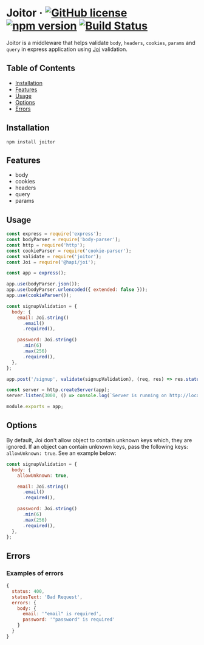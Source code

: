 # Joitor &middot; [![GitHub license](https://img.shields.io/badge/license-MIT-blue.svg)](https://github.com/fedoryakubovich/joitor/blob/master/LICENSE) [![npm version](https://img.shields.io/npm/v/joitor.svg?style=flat)](https://www.npmjs.com/package/joitor) [![Build Status](https://img.shields.io/travis/fedoryakubovich/joitor/master.svg)](https://travis-ci.org/)

Joitor is a middleware that helps validate `body`, `headers`, `cookies`, `params` and `query` in express application using [Joi](https://hapi.dev/family/joi/?v=16.1.7) validation.

## Table of Contents

- [Installation](#installation)
- [Features](#features)
- [Usage](#usage)
- [Options](#options)
- [Errors](#errors)

## Installation

`npm install joitor`

## Features

- body
- cookies
- headers
- query
- params

## Usage

```js
const express = require('express');
const bodyParser = require('body-parser');
const http = require('http');
const cookieParser = require('cookie-parser');
const validate = require('joitor');
const Joi = require('@hapi/joi');

const app = express();

app.use(bodyParser.json());
app.use(bodyParser.urlencoded({ extended: false }));
app.use(cookieParser());

const signupValidation = {
  body: {
    email: Joi.string()
      .email()
      .required(),

    password: Joi.string()
      .min(6)
      .max(256)
      .required(),
  },
};

app.post('/signup', validate(signupValidation), (req, res) => res.status(200).send());

const server = http.createServer(app);
server.listen(3000, () => console.log(`Server is running on http://localhost:3000`));

module.exports = app;
```

## Options

By default, Joi don't allow object to contain unknown keys which, they are ignored.
If an object can contain unknown keys, pass the following keys: `allowUnknown: true`. See an example below:

```js
const signupValidation = {
  body: {
    allowUnknown: true,

    email: Joi.string()
      .email()
      .required(),

    password: Joi.string()
      .min(6)
      .max(256)
      .required(),
  },
};
```

## Errors

### Examples of errors

```js
{
  status: 400,
  statusText: 'Bad Request',
  errors: {
    body: {
      email: '"email" is required',
      password: '"password" is required'
    }
  }
}
```
